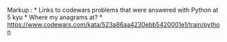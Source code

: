 Markup : * Links to codewars problems that were answered with Python at 5 kyu
            *  Where my anagrams at?
                * https://www.codewars.com/kata/523a86aa4230ebb5420001e1/train/python
            